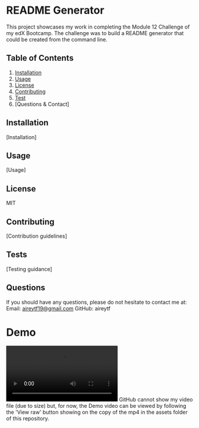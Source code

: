 # README Generator

This project showcases my work in completing the Module 12 Challenge of my edX Bootcamp. The challenge was to build a README generator that could be created from the command line.

## Table of Contents

1. [Installation](#installation)
2. [Usage](#usage)
3. [License](#license)
4. [Contributing](#contributing)
5. [Test](#tests)
6. [Questions & Contact]

## Installation
[Installation]

## Usage
[Usage]

## License 
MIT

## Contributing
[Contribution guidelines]

## Tests
[Testing guidance]

## Questions

If you should have any questions, please do not hesitate to contact me at:
Email: aireytf19@gmail.com
GitHub: aireytf

# Demo

![Demo Walkthrough Video](/assets/Demo-walkthrough.mp4)
  GitHub cannot show my video file (due to size) but, for now, the Demo video can be viewed by following the 'View raw' button showing on the copy of the mp4 in the assets folder of this repository. 
  
